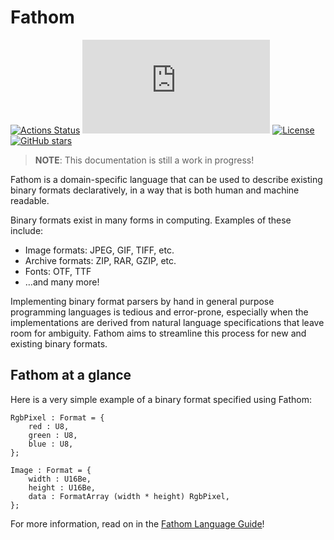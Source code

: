 # Fathom

[![Actions Status][actions-badge]][actions-url]
[![Matrix][matrix-badge]][matrix-lobby]
[![License][license-badge]][license-url]
[![GitHub stars][stars-badge]][github-url]

[actions-badge]: https://github.com/yeslogic/fathom/workflows/ci/badge.svg
[actions-url]: https://github.com/yeslogic/fathom/actions
[matrix-badge]: https://img.shields.io/matrix/fathom-lang:matrix.org?label=%23fathom-lang%3Amatrix.org
[matrix-lobby]: https://app.element.io/#/room/#fathom-lang:matrix.org
[license-badge]: https://img.shields.io/github/license/yeslogic/fathom
[license-url]: https://github.com/yeslogic/fathom/blob/master/LICENSE
[stars-badge]: https://img.shields.io/github/stars/yeslogic/fathom?style=social
[github-url]: https://github.com/yeslogic/fathom

> **NOTE**: This documentation is still a work in progress!

Fathom is a domain-specific language that can be used to describe existing binary formats declaratively,
in a way that is both human and machine readable.

Binary formats exist in many forms in computing. Examples of these include:

- Image formats: JPEG, GIF, TIFF, etc.
- Archive formats: ZIP, RAR, GZIP, etc.
- Fonts: OTF, TTF
- &hellip;and many more!

Implementing binary format parsers by hand in general purpose programming languages is tedious and error-prone,
especially when the implementations are derived from natural language specifications that leave room for ambiguity.
Fathom aims to streamline this process for new and existing binary formats.

## Fathom at a glance

Here is a very simple example of a binary format specified using Fathom:

```fathom
RgbPixel : Format = {
    red : U8,
    green : U8,
    blue : U8,
};

Image : Format = {
    width : U16Be,
    height : U16Be,
    data : FormatArray (width * height) RgbPixel,
};
```

For more information, read on in the [Fathom Language Guide](./guide.md)!
